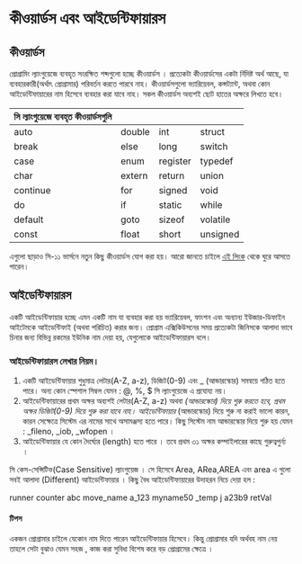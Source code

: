 # কীওয়ার্ডস এবং আইডেন্টিফায়ারস

## কীওয়ার্ডস

প্রোগ্রামিং ল্যাংগুয়েজে ব্যবহৃত সংরক্ষিত শব্দগুলো হচ্ছে কীওয়ার্ডস । প্রত্যেকটা কীওয়ার্ডসের একটা র্নিদিষ্ট অর্থ আছে, যা ব্যবহারকারী\(অর্থাৎ প্রোগ্রামার\) পরিবর্তন করতে পারবে নাহ। কীওয়ার্ডসগুলো ভ্যারিয়েবল, কন্সট্যান্ট, অথবা কোন আইডেন্টিফায়ারের নাম হিসেবে ব্যবহার করা যাবে নাহ। সকল কীওয়ার্ডস অব্যশই ছোট হাতের অক্ষরে লিখতে হবে।

| সি ল্যাংগুয়েজে ব্যবহৃত কীওয়ার্ডসগুলি |  |  |  |
| :--- | :--- | :--- | :--- |
| auto | double | int | struct |
| break | else | long | switch |
| case | enum | register  | typedef |
| char | extern | return | union |
| continue | for | signed | void |
| do | if | static  | while |
| default | goto | sizeof | volatile |
| const | float | short | unsigned |

এগুলো ছাড়াও সি-১১ ভার্সনে নতুন কিছু কীওয়ার্ডস যোগ করা হয়। আরো জানতে চাইলে [এই লিংক](http://en.cppreference.com/w/c/keyword) থেকে ঘুরে আসতে পারেন।

## আইডেন্টিফায়ারস

একটি আইডেন্টিফায়ার হচ্ছে এমন একটি নাম যা ব্যবহার করা হয় ভ্যারিয়েবল, ফাংশন এবং অন্যান্য ইউজার-ডিফাইন আইটেমকে আইডেন্টিফাই \(অথবা পরিচিত\) করার জন্য। প্রোগ্রাম এক্সিকিউসনের সময় প্রত্যেকটা জিনিসকে আলাদা ভাবে চিনার জন্য বিভিন্ন রকমের ইউনিক নাম দেয়া হয়, যেগুলোকে আইডেন্টিফায়ারস বলে।

### আইডেন্টিফায়ারস লেখার নিয়ম।

1. একটি আইডেন্টিফায়ার শুধুমাত্র লেটার\(A-Z, a-z\), ডিজিট\(0-9\) এবং \_ \(আন্ডারস্কোর\) সমন্বয়ে গঠিত হতে পারে। অন্য কোন স্পেশাল সিম্বল যেমন : @, %, $ সি ল্যাংগুয়েজে এ প্রযোয্য নয়।
2. আইডেন্টিফায়ারের প্রথম অক্ষর অব্যশই লেটার\(A-Z, a-z\) অথবা  _\(আন্ডারস্কোর\) দিয়ে শুরু করতে হবে, প্রথম অক্ষর ডিজিট\(0-9\) দিয়ে শুরু করা যাবে নাহ। আইডেন্টিফায়ার_  \(আন্ডারস্কোর\) দিয়ে শুরু না করাই ভালো কারন, কারন সেক্ষেত্রে সিস্টেম এর নামের সাথে অসামঞ্জস্য হতে পারে। কিছু সিস্টেম নাম আন্ডারস্কোর দিয়ে শুরু হয় যেমন : \_fileno, \_iob, \_wfopen ।
3. আইডেন্টিফায়ার যে কোন দৈর্ঘ্যের \(length\) হতে পারে । তবে প্রথম ৩১ অক্ষর কম্পাইলারের কাছে গুরুত্বপুর্ন্য ।

সি কেস-সেন্সিটিভ\(Case Sensitive\) ল্যাংগুয়েজ । সে হিসেবে Area, ARea,AREA এবং area এ গুলো সবই আলাদা \(Different\) আইডেন্টিফায়ার । কিছু বৈধ আইডেন্টিফায়ারের উদাহরন নিচে দেয়া হল :

runner counter abc move\_name a\_123 myname50 \_temp j a23b9 retVal

#### টিপস

একজন প্রোগ্রামার চাইলে যেকোন নাম দিতে পারেন আইডেন্টিফায়ার হিসেবে। কিন্তু প্রোগ্রামার যদি অর্থবহ নাম নেয় তাহলে সেটা বুঝাও যেমন সহজ , কাজ করা সুবিধা বিশেষ করে বড় প্রোগ্রামের ক্ষেত্রে ।

